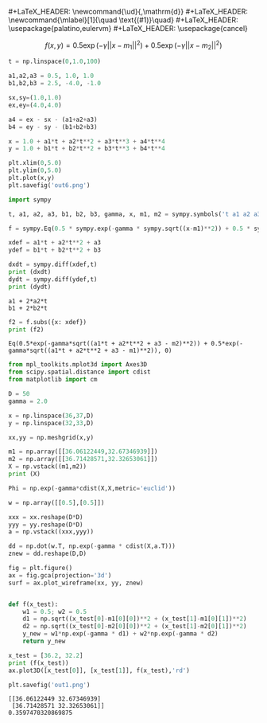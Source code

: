 #+LaTeX_HEADER: \newcommand{\ud}{\,\mathrm{d}}
#+LaTeX_HEADER: \newcommand{\mlabel}[1]{\quad \text{(#1)}\quad}
#+LaTeX_HEADER: \usepackage{palatino,eulervm}
#+LaTeX_HEADER: \usepackage{cancel}

$$
f(x,y) = 0.5 \exp (-\gamma || x - m_1 ||^2) + 0.5 \exp (-\gamma || x - m_2 ||^2 )
$$


```python
t = np.linspace(0,1.0,100)

a1,a2,a3 = 0.5, 1.0, 1.0
b1,b2,b3 = 2.5, -4.0, -1.0

sx,sy=(1.0,1.0)
ex,ey=(4.0,4.0)

a4 = ex - sx - (a1+a2+a3)
b4 = ey - sy - (b1+b2+b3)

x = 1.0 + a1*t + a2*t**2 + a3*t**3 + a4*t**4
y = 1.0 + b1*t + b2*t**2 + b3*t**3 + b4*t**4

plt.xlim(0,5.0)
plt.ylim(0,5.0)
plt.plot(x,y)
plt.savefig('out6.png')
```






```python
import sympy

t, a1, a2, a3, b1, b2, b3, gamma, x, m1, m2 = sympy.symbols('t a1 a2 a3 b1 b2 b3 gamma x m1 m2')

f = sympy.Eq(0.5 * sympy.exp(-gamma * sympy.sqrt((x-m1)**2)) + 0.5 * sympy.exp(-gamma * sympy.sqrt((x-m2)**2) ))

xdef = a1*t + a2*t**2 + a3
ydef = b1*t + b2*t**2 + b3

dxdt = sympy.diff(xdef,t)
print (dxdt)
dydt = sympy.diff(ydef,t)
print (dydt)
```

```text
a1 + 2*a2*t
b1 + 2*b2*t
```

```python
f2 = f.subs({x: xdef})
print (f2)
```

```text
Eq(0.5*exp(-gamma*sqrt((a1*t + a2*t**2 + a3 - m2)**2)) + 0.5*exp(-gamma*sqrt((a1*t + a2*t**2 + a3 - m1)**2)), 0)
```










```python
from mpl_toolkits.mplot3d import Axes3D
from scipy.spatial.distance import cdist
from matplotlib import cm

D = 50
gamma = 2.0

x = np.linspace(36,37,D)
y = np.linspace(32,33,D)

xx,yy = np.meshgrid(x,y)

m1 = np.array([[36.06122449,32.67346939]])
m2 = np.array([[36.71428571,32.32653061]])	       
X = np.vstack((m1,m2))
print (X)

Phi = np.exp(-gamma*cdist(X,X,metric='euclid'))

w = np.array([[0.5],[0.5]])

xxx = xx.reshape(D*D)
yyy = yy.reshape(D*D)
a = np.vstack((xxx,yyy))

dd = np.dot(w.T, np.exp(-gamma * cdist(X,a.T)))
znew = dd.reshape(D,D)

fig = plt.figure()
ax = fig.gca(projection='3d')
surf = ax.plot_wireframe(xx, yy, znew)


def f(x_test):
    w1 = 0.5; w2 = 0.5
    d1 = np.sqrt((x_test[0]-m1[0][0])**2 + (x_test[1]-m1[0][1])**2)
    d2 = np.sqrt((x_test[0]-m2[0][0])**2 + (x_test[1]-m2[0][1])**2)
    y_new = w1*np.exp(-gamma * d1) + w2*np.exp(-gamma * d2)
    return y_new

x_test = [36.2, 32.2]
print (f(x_test))
ax.plot3D([x_test[0]], [x_test[1]], f(x_test),'rd')

plt.savefig('out1.png')
```

```text
[[36.06122449 32.67346939]
 [36.71428571 32.32653061]]
0.3597470320869875
```





















